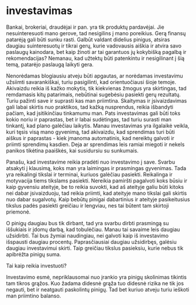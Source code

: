 # investavimas

Bankai, brokeriai, draudėjai ir pan. yra tik produktų pardavėjai. Jie nesuinteresuoti mano gerove, tad nesigilins į mano poreikius. Gerą finansų patarėją gali būti sunku rasti. Galbūt valdant didelius pinigus, atsiras daugiau suinteresuotų ir tikrai gerų, kurie vadovausis aiškia ir atvira savo paslaugų kainodara, bet kaip žinoti ar tai garantuos jų kokybišką pagalbą ir rekomendacijas? Nemanau, kad užtektų būti patenkintu ir nesigilinant į šią temą, patarėjo paslaugą laikyti gera.

Nenorėdamas blogiausiu atveju būti apgautas, ar norėdamas investavimu užsiimti savarankiškai, turiu pasigilinti, kad orientuočiausi šioje temoje. Akivaizdu reikia iš kažko mokytis, tik kiekvienas žmogus yra skirtingas, tad remdamasis kitų patarimais, nebūtinai sugebėsiu pasiekti gerų rezultatų. Turiu pažinti save ir suprasti kas man priimtina. Skaitymas ir įsivaizdavimas gali labai skirtis nuo praktikos, tad kažką nusprendus, reikia išbandyti pačiam, kad įsitikinčiau tinkamumu man. Pats investavimas gali būti toks kokio noriu ir paprastas, bet ir labai sudėtingas, tad turiu surasti man tinkantį, kad plano galėčiau laikytis. Manau investavimas yra ilgalaikė veikla, kuri tęsis visą mano gyvenimą, tad akivaizdu, kad sprendimas turi būti aiškus ir paprastas - kiek įmanoma automatinis, kad nereiktų galvoti ir priimti sprendimų kasdien. Deja ar sprendimas leis ramiai miegoti ir nekels panikos tikėtina paaiškės, kai susidursiu su sunkumais.  

Panašu, kad investavime reikia pradėti nuo investavimo į save. Svarbu atsakyti į klausimą, koks man yra laimingas ir prasmingas gyvenimas. Tada yra reikalingi tikslai ir terminai, kuriuos galėčiau pasiekti. Reikalinga ir motyvacija tiems tikslams pasiekti. Nereikia pamiršti pagalvoti koks būsiu ir kaip gyvensiu ateityje, be to reikia suvokti, kad aš ateityje galiu būti kitoks nei dabar įsivaizduoju, tad reikia priimti, kad ateityje mano tikslai gali skirtis nuo dabar sugalvotų. Kaip bebūtų pinigai dabartinius ir ateityje pasikeitusius tikslus padės pasiekti greičiau ir lengviau, nes tai būtent tam skirtoji priemonė.

O pinigų daugiau bus tik dirbant, tad yra svarbu dirbti prasmingą su iššukiais ir įdomų darbą, kad tobulėčiau. Manau tai savaime leis daugiau užsidirbti. Tai bus žymiai naudingiau, nei galvoti kaip iš investavimo išspausti daugiau procentų. Paprasčiausiai daugiau užsidirbęs, galėsiu daugiau investavimui skirti. Taip greičiau tikslus pasieksiu, kurie nebus tik apibrėžta pinigų suma.

Tai kaip reikia investuoti?

Investavimo esmė, nepriklausomai nuo įrankio yra pinigų skolinimas tikintis tam tikros grąžos. Kuo žadama didesnė grąža tuo didesnė rizika ne tik jos negauti, bet ir neatgauti paskolintų pinigų. Tad bet kuriuo atveju turiu ieškoti man priimtino balanso.

